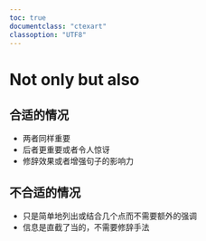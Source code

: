 ```yaml
---
toc: true
documentclass: "ctexart"
classoption: "UTF8"
---
```

# Not only but also
## 合适的情况
- 两者同样重要
- 后者更重要或者令人惊讶
- 修辞效果或者增强句子的影响力
## 不合适的情况
- 只是简单地列出或结合几个点而不需要额外的强调
- 信息是直截了当的，不需要修辞手法
<!-- “not only ... but also” 是一个特殊的结构。这个结构用于强调信息的添加，通常突显两个相关但不同的点。它的作用是把第二个点强调为与第一个点同样重要，甚至更重要。以下是为什么要避免在实际上只是表达“and”时使用这个结构：
强调和平行结构：
“not only ... but also” 用于创建一个平行结构，强调两个想法之间的关系。它暗示两个元素都值得注意并且应该一起考虑。
例子：“She is not only a talented musician but also a skilled painter.” 这句意思是她在两个领域的技能都非常出色且值得注意。
对比和令人惊讶的信息：
这个结构通常引入的信息带有一些惊讶或对比的成分，暗示第二个点可能是意料之外的。
例子：“Not only did he win the race, but he also set a new record.” 这句意思是赢得比赛已经很厉害了，设立新纪录更是让人意想不到。
避免冗余：
当你只是想简单地连接两个陈述而不需要额外的强调或惊讶时，使用“and”更加直接，避免了不必要的复杂性。
例子：“She is a talented musician and a skilled painter.” 这句话简单明了地表达了她的才能，没有额外的强调。
什么时候使用 “Not Only ... But Also”：
当你想强调两个点同样重要时。
当第二个点增加了意外或额外的意义时。
当你想创造一种修辞效果或增强句子的影响力时。
什么时候使用 “And”：
当只是简单地列出或结合几个点而不需要额外的强调时。
当信息是直截了当的，不需要修辞手法时。
例子和修订：
适当使用 “Not Only ... But Also”：
原句：“She excels in math and science.”
修订：“She excels not only in math but also in science.”（强调她在两个学科的出色表现）
更适合使用 “And” 的情况：
原句：“The project requires collaboration and communication.”
修订：“The project requires collaboration and communication.”（无需额外强调）
总之，“not only ... but also” 应该保留用于你想突出和强调两个观点之间关系的场合，增加这两个点的意义。而“and” 则用于简单、直接地结合想法，不需要额外的修辞效果。 -->